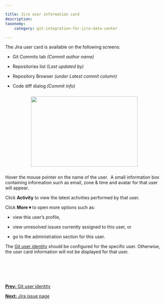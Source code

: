 ```yaml
---

title: Jira user information card
description:
taxonomy:
    category: git-integration-for-jira-data-center

---
```

The Jira user card is available on the following screens:

*   Git Commits tab _(Commit author name)_

*   Repositories list _(Last updated by)_

*   Repository Browser _(under Latest commit column)_

*   Code diff dialog _(Commit info)_


<img src='/wp-content/uploads/gij-jira-user-card-example.png' width=340 height=223 style='display:block;margin:25px auto;max-width:100%' />

Hover the mouse pointer on the name of the user.  A small information box containing information such as email, zone & time and avatar for that user will appear.

Click **Activity** to view the latest activities performed by that user.

Click **More ▾** to open more options such as:

*   view this user’s profile,

*   view unresolved issues currently assigned to this user, or

*   go to the administration section for this user.

<div class="bbb-callout bbb--note">
    <div class="irow">
    <div class="ilogobox">
        <span class="logoimg"></span>
    </div>
    <div class="imsgbox">
        The <a href='/git-integration-for-jira-data-center/git-user-identity-gij-self-managed'>Git user identity</a> should be configured for the specific user. Otherwise, the user card information will not be displayed for that user.
    </div>
    </div>
</div>

<p>&nbsp;</p>

<br>
<br>

[**Prev:** Git user identity](/git-integration-for-jira-data-center/git-user-identity-gij-self-managed)

[**Next:** Jira issue page](/git-integration-for-jira-data-center/jira-issue-page-gij-self-managed)


